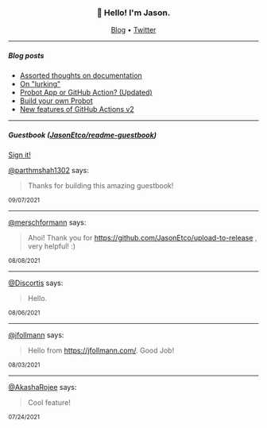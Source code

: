 <h3 align="center">👋 Hello! I'm Jason.</h3>

<p align="center">
  <a href="https://jasonet.co">Blog</a> •
  <a href="https://twitter.com/JasonEtco">Twitter</a>
</p>

---

##### Blog posts

<!--START_SECTION:posts-->
* [Assorted thoughts on documentation](https:&#x2F;&#x2F;jasonet.co&#x2F;posts&#x2F;thoughts-on-docs&#x2F;)
* [On &quot;lurking&quot;](https:&#x2F;&#x2F;jasonet.co&#x2F;posts&#x2F;on-lurking&#x2F;)
* [Probot App or GitHub Action? (Updated)](https:&#x2F;&#x2F;jasonet.co&#x2F;posts&#x2F;probot-app-or-github-action-v2&#x2F;)
* [Build your own Probot](https:&#x2F;&#x2F;jasonet.co&#x2F;posts&#x2F;build-your-own-probot&#x2F;)
* [New features of GitHub Actions v2](https:&#x2F;&#x2F;jasonet.co&#x2F;posts&#x2F;new-features-of-github-actions&#x2F;)
<!--END_SECTION:posts-->

---

##### Guestbook ([JasonEtco/readme-guestbook](https://github.com/JasonEtco/readme-guestbook))

<a href="https://readme-guestbook.vercel.app">Sign it!</a>

<!--START_SECTION:guestbook-->
[@parthmshah1302](https://github.com/parthmshah1302) says:

> Thanks for building this amazing guestbook!

<sup>09/07/2021</sup>


---

[@merschformann](https://github.com/merschformann) says:

> Ahoi! Thank you for https://github.com/JasonEtco/upload-to-release , very helpful! :)

<sup>08/08/2021</sup>


---

[@Discortis](https://github.com/Discortis) says:

> Hello.

<sup>08/06/2021</sup>


---

[@jfollmann](https://github.com/jfollmann) says:

> Hello from https://jfollmann.com/. Good Job!

<sup>08/03/2021</sup>


---

[@AkashaRojee](https://github.com/AkashaRojee) says:

> Cool feature!

<sup>07/24/2021</sup>

<!--END_SECTION:guestbook-->
<!--GUESTBOOK_LIST [{"name":"parthmshah1302","message":"Thanks for building this amazing guestbook!","date":"09/07/2021"},{"name":"merschformann","message":"Ahoi! Thank you for https://github.com/JasonEtco/upload-to-release , very helpful! :)","date":"08/08/2021"},{"name":"Discortis","message":"Hello.","date":"08/06/2021"},{"name":"jfollmann","message":"Hello from https://jfollmann.com/. Good Job!","date":"08/03/2021"},{"name":"AkashaRojee","message":"Cool feature!","date":"07/24/2021"}]-->
